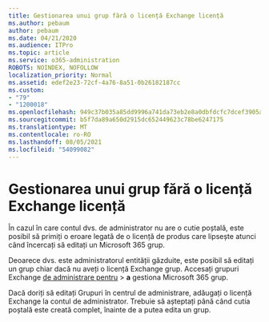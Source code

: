 ```yaml
---
title: Gestionarea unui grup fără o licență Exchange licență
ms.author: pebaum
author: pebaum
ms.date: 04/21/2020
ms.audience: ITPro
ms.topic: article
ms.service: o365-administration
ROBOTS: NOINDEX, NOFOLLOW
localization_priority: Normal
ms.assetid: edef2e23-72cf-4a76-8a51-0b26182187cc
ms.custom:
- "79"
- "1200018"
ms.openlocfilehash: 949c37b035a85dd9996a741da73eb2e8a0dbfdcfc7dcef3905aa78e5759404e9
ms.sourcegitcommit: b5f7da89a650d2915dc652449623c78be6247175
ms.translationtype: MT
ms.contentlocale: ro-RO
ms.lasthandoff: 08/05/2021
ms.locfileid: "54099082"
---
```

# <a name="manage-a-group-without-an-exchange-license"></a>Gestionarea unui grup fără o licență Exchange licență

În cazul în care contul dvs. de administrator nu are o cutie poștală, este posibil să primiți o eroare legată de o licență de produs care lipsește atunci când încercați să editați un Microsoft 365 grup.
  
Deoarece dvs. este administratorul entității găzduite, este posibil să editați un grup chiar dacă nu aveți o licență Exchange grup. Accesați grupuri Exchange [de administrare pentru](https://outlook.office365.com/ecp.aspx) \> **a** gestiona Microsoft 365 grup.
  
Dacă doriți să editați Grupuri în centrul de administrare, adăugați o licență Exchange la contul de administrator. Trebuie să așteptați până când cutia poștală este creată complet, înainte de a putea edita un grup.
  